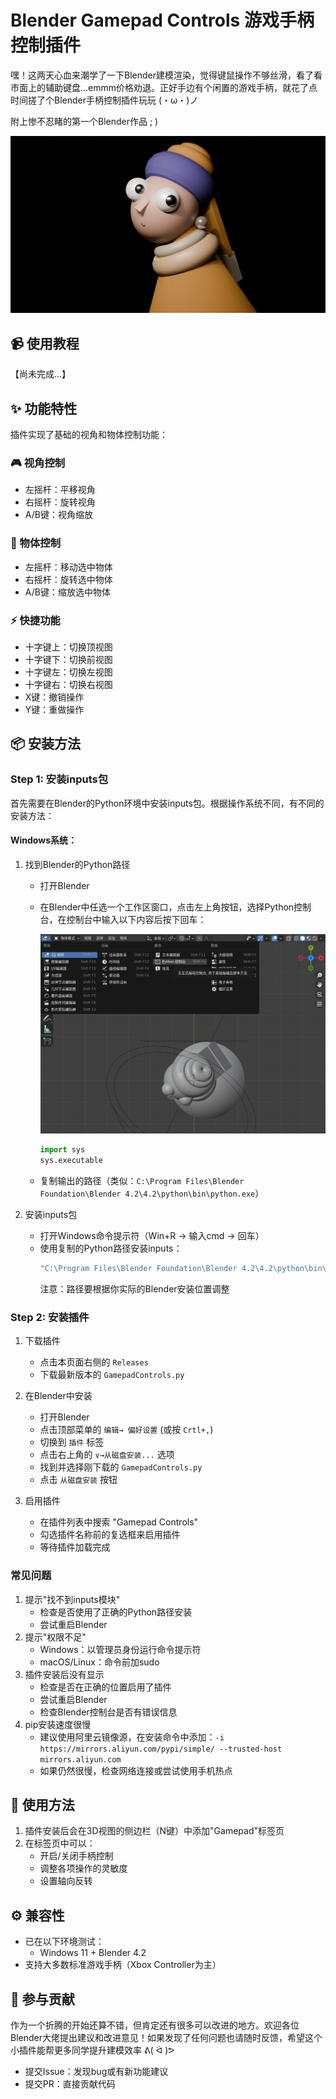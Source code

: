 # Blender Gamepad Controls 游戏手柄控制插件

嘿！这两天心血来潮学了一下Blender建模渲染，觉得键鼠操作不够丝滑，看了看市面上的辅助键盘...emmm价格劝退。正好手边有个闲置的游戏手柄，就花了点时间搓了个Blender手柄控制插件玩玩 (・ω・)ノ

附上惨不忍睹的第一个Blender作品  ; )

![efbdbb0a2b82f4cf131676f2085077c](assets/girl.png)

## 📹 使用教程

【尚未完成...】

## ✨ 功能特性

插件实现了基础的视角和物体控制功能：

### 🎮 视角控制
- 左摇杆：平移视角
- 右摇杆：旋转视角
- A/B键：视角缩放

### 🎯 物体控制
- 左摇杆：移动选中物体
- 右摇杆：旋转选中物体
- A/B键：缩放选中物体

### ⚡️ 快捷功能
- 十字键上：切换顶视图
- 十字键下：切换前视图
- 十字键左：切换左视图
- 十字键右：切换右视图
- X键：撤销操作
- Y键：重做操作

## 📦 安装方法

### Step 1: 安装inputs包

首先需要在Blender的Python环境中安装inputs包。根据操作系统不同，有不同的安装方法：

#### Windows系统：

1. 找到Blender的Python路径
   - 打开Blender
   
   - 在Blender中任选一个工作区窗口，点击左上角按钮，选择Python控制台，在控制台中输入以下内容后按下回车：
     
     ![image-20241111153714108](assets/python.png)
     
     ```python
     import sys
     sys.executable
     ```
     
   - 复制输出的路径（类似：`C:\Program Files\Blender Foundation\Blender 4.2\4.2\python\bin\python.exe`）
   
2. 安装inputs包
   - 打开Windows命令提示符（Win+R → 输入cmd → 回车）
   - 使用复制的Python路径安装inputs：
     ```bash
     "C:\Program Files\Blender Foundation\Blender 4.2\4.2\python\bin\python.exe" -m pip install -i https://mirrors.aliyun.com/pypi/simple/ --trusted-host mirrors.aliyun.com inputs
     ```
     注意：路径要根据你实际的Blender安装位置调整

### Step 2: 安装插件

1. 下载插件
   - 点击本页面右侧的 `Releases`
   - 下载最新版本的 `GamepadControls.py`

2. 在Blender中安装
   - 打开Blender
   - 点击顶部菜单的 `编辑→ 偏好设置` (或按 `Crtl+,`)
   - 切换到 `插件` 标签
   - 点击右上角的 `∨→从磁盘安装...` 选项
   - 找到并选择刚下载的 `GamepadControls.py`
   - 点击 `从磁盘安装` 按钮

3. 启用插件
   - 在插件列表中搜索 "Gamepad Controls"
   - 勾选插件名称前的复选框来启用插件
   - 等待插件加载完成

### 常见问题

1. 提示"找不到inputs模块"
   - 检查是否使用了正确的Python路径安装
   - 尝试重启Blender
2. 提示"权限不足"
   - Windows：以管理员身份运行命令提示符
   - macOS/Linux：命令前加sudo
3. 插件安装后没有显示
   - 检查是否在正确的位置启用了插件
   - 尝试重启Blender
   - 检查Blender控制台是否有错误信息
4. pip安装速度很慢
   - 建议使用阿里云镜像源，在安装命令中添加：`-i https://mirrors.aliyun.com/pypi/simple/ --trusted-host mirrors.aliyun.com`
   - 如果仍然很慢，检查网络连接或尝试使用手机热点

## 🚀 使用方法

1. 插件安装后会在3D视图的侧边栏（N键）中添加"Gamepad"标签页
2. 在标签页中可以：
   - 开启/关闭手柄控制
   - 调整各项操作的灵敏度
   - 设置轴向反转

## ⚙️ 兼容性

- 已在以下环境测试：
  - Windows 11 + Blender 4.2
- 支持大多数标准游戏手柄（Xbox Controller为主）

## 🤝 参与贡献

作为一个折腾的开始还算不错，但肯定还有很多可以改进的地方。欢迎各位Blender大佬提出建议和改进意见！如果发现了任何问题也请随时反馈，希望这个小插件能帮更多同学提升建模效率 ᕕ( ᐛ )ᕗ

- 提交Issue：发现bug或有新功能建议
- 提交PR：直接贡献代码
